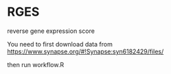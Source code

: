 # RGES
reverse gene expression score

You need to first download data from https://www.synapse.org/#!Synapse:syn6182429/files/

then run workflow.R

